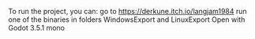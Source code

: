 To run the project, you can:
go to https://derkune.itch.io/langjam1984
run one of the binaries in folders WindowsExport and LinuxExport
Open with Godot 3.5.1 mono
